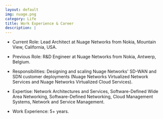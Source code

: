 ```yaml
---
layout: default
img: nuage.png
category: Life
title: Work Experience & Career
description: |
---
```


* Current Role: Lead Architect at Nuage Networks from Nokia, Mountain View, California, USA.

* Previous Role: R&D Engineer at Nuage Networks from Nokia, Antwerp, Belgium.

* Responsibilities: Designing and scaling Nuage Networks' SD-WAN and SDN customer deployments (Nuage Networks Virtualized Network Services and Nuage Networks Virtualized Cloud Services).

* Expertise: Network Architectures and Services, Software-Defined Wide Area Networking, Software-Defined Networking, Cloud Management Systems, Network and Service Management.

* Work Experience: 5+ years.